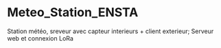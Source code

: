# Meteo_Station_ENSTA
Station météo, sreveur avec capteur interieurs + client exterieur; Serveur web et connexion LoRa
